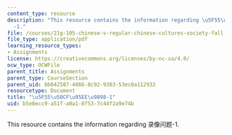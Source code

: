 ```yaml
---
content_type: resource
description: "This resource contains the information regarding \u5F55\u50CF\u95EE\u9898\
  -1."
file: /courses/21g-105-chinese-v-regular-chinese-cultures-society-fall-2003/b5e0ecc9a51fa0a18f537c44f2a9e74b_MIT21G_105F03_wenti1.pdf
file_type: application/pdf
learning_resource_types:
- Assignments
license: https://creativecommons.org/licenses/by-nc-sa/4.0/
ocw_type: OCWFile
parent_title: Assignments
parent_type: CourseSection
parent_uid: bb042587-4066-8c92-9303-53ec0a112932
resourcetype: Document
title: "\u5F55\u50CF\u95EE\u9898-1"
uid: b5e0ecc9-a51f-a0a1-8f53-7c44f2a9e74b
---
```

This resource contains the information regarding 录像问题-1.